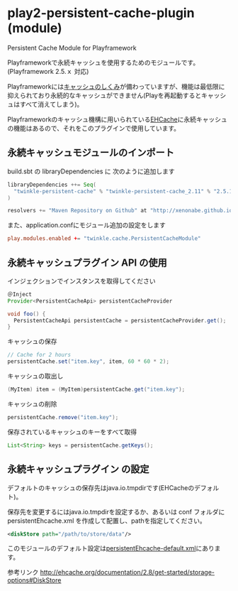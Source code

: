 # play2-persistent-cache-plugin (module)
Persistent Cache Module for Playframework

Playframeworkで永続キャッシュを使用するためのモジュールです。  
(Playframework 2.5.ｘ 対応)

Playframeworkには[キャッシュのしくみ](https://www.playframework.com/documentation/2.5.x/JavaCache)が備わっていますが、機能は最低限に抑えられており永続的なキャッシュができません(Playを再起動するとキャッシュはすべて消えてしまう)。

Playframeworkのキャッシュ機構に用いられている[EHCache](http://www.ehcache.org)に永続キャッシュの機能はあるので、それをこのプラグインで使用しています。

## 永続キャッシュモジュールのインポート
build.sbt の libraryDependencies に 次のように追加します
```scala
libraryDependencies ++= Seq(
  "twinkle-persistent-cache" % "twinkle-persistent-cache_2.11" % "2.5.1"
)

resolvers += "Maven Repository on Github" at "http://xenonabe.github.io/play2-persistent-cache-plugin/"
```

また、application.confにモジュール追加の設定をします
```conf
play.modules.enabled += "twinkle.cache.PersistentCacheModule"
```

## 永続キャッシュプラグイン API の使用
インジェクションでインスタンスを取得してください
```java
＠Inject
Provider<PersistentCacheApi> persistentCacheProvider

void foo() {
  PersistentCacheApi persistentCache = persistentCacheProvider.get();
}
```

キャッシュの保存
```java
// Cache for 2 hours
persistentCache.set("item.key", item, 60 * 60 * 2);
```

キャッシュの取出し
```java
(MyItem) item = (MyItem)persistentCache.get("item.key");
```

キャッシュの削除
```java
persistentCache.remove("item.key");
```

保存されているキャッシュのキーをすべて取得
```java
List<String> keys = persistentCache.getKeys();
```

## 永続キャッシュプラグイン の設定
デフォルトのキャッシュの保存先はjava.io.tmpdirです(EHCacheのデフォルト)。

保存先を変更するにはjava.io.tmpdirを設定するか、あるいは conf フォルダに persistentEhcache.xml を作成して配置し、pathを指定してください。
```xml
<diskStore path="/path/to/store/data"/>
```

このモジュールのデフォルト設定は[persistentEhcache-default.xml](conf/persistentEhcache-default.xml)にあります。

参考リンク <http://ehcache.org/documentation/2.8/get-started/storage-options#DiskStore>

